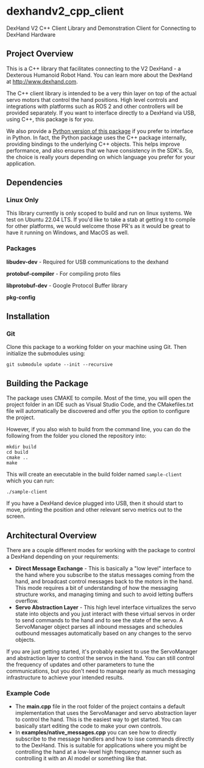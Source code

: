 # dexhandv2_cpp_client
DexHand V2 C++ Client Library and Demonstration Client for Connecting to DexHand Hardware

## Project Overview
This is a C++ library that facilitates connecting to the V2 DexHand - a Dexterous Humanoid Robot Hand. 
You can learn more about the DexHand at http://www.dexhand.com.

The C++ client library is intended to be a very thin layer on top of the actual servo motors that control
the hand positions. High level controls and integrations with platforms such as ROS 2 and other controllers
will be provided separately. If you want to interface directly to a DexHand via USB, using C++, this package
is for you. 

We also provide a [Python version of this package](https://github.com/iotdesignshop/dexhandv2_python_client) if you prefer
to interface in Python. In fact, the Python package uses the C++ package internally, providing bindings to the
underlying C++ objects. This helps improve performance, and also ensures that we have consistency in the SDK's. 
So, the choice is really yours depending on which language you prefer for your application.

## Dependencies

### Linux Only

This library currently is only scoped to build and run on linux systems. We test on Ubuntu 22.04 LTS. 
If you'd like to take a stab at getting it to compile for other platforms, we would welcome those PR's
as it would be great to have it running on Windows, and MacOS as well.

### Packages

__libudev-dev__ - Required for USB communications to the dexhand

__protobuf-compiler__ - For compiling proto files

__libprotobuf-dev__ - Google Protocol Buffer library

__pkg-config__

## Installation

### Git
Clone this package to a working folder on your machine using Git. Then initialize the submodules using:

```(bash)
git submodule update --init --recursive
```

## Building the Package

The package uses CMAKE to compile. Most of the time, you will open the project folder in an IDE such as Visual Studio
Code, and the CMakefiles.txt file will automatically be discovered and offer you the option to configure the project.

However, if you also wish to build from the command line, you can do the following from the folder you cloned the 
repository into:

```(bash)
mkdir build
cd build
cmake ..
make
```

This will create an executable in the build folder named ```sample-client``` which you can run:

```(bash)
./sample-client
```

If you have a DexHand device plugged into USB, then it should start to move, printing the position and other relevant servo 
metrics out to the screen.

## Architectural Overview

There are a couple different modes for working with the package to control a DexHand depending on your requirements:

- __Direct Message Exchange__ - This is basically a "low level" interface to the hand where you subscribe to the status
messages coming from the hand, and broadcast control messages back to the motors in the hand. This mode requires a bit
of understanding of how the messaging structure works, and managing timing and such to avoid letting buffers overflow.
- __Servo Abstraction Layer__ - This high level interface virtualizes the servo state into objects and you just interact
with these virtual servos in order to send commands to the hand and to see the state of the servo. A ServoManager object
parses all inbound messages and schedules outbound messages automatically based on any changes to the servo objects.

If you are just getting started, it's probably easiest to use the ServoManager and abstraction layer to control the 
servos in the hand. You can still control the frequency of updates and other parameters to tune the communications, 
but you don't need to manage nearly as much messaging infrastructure to achieve your intended results.


### Example Code
- The __main.cpp__ file in the root folder of the project contains a default implementation that uses the ServoManager
and servo abstraction layer to control the hand. This is the easiest way to get started. You can basically start editing
the code to make your own controls.
- In __examples/native_messages.cpp__ you can see how to directly subscribe to the message handlers and how to isse commands
directly to the DexHand. This is suitable for applications where you might be controlling the hand at a low-level high frequency
manner such as controlling it with an AI model or something like that.




